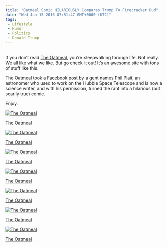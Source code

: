 ```yaml
---
title: "Oatmeal Comic HILARIOUSLY Compares Trump To Firecracker Dud"
date: "Wed Jun 15 2016 07:51:47 GMT+0000 (UTC)"
tags: 
 - Lifestyle
 - Humor
 - Politics
 - Donald Trump
---
```

<p><!--OffDef--></p><p><!--Ads1--><br>
If you don&#x2019;t read <a href="http://theoatmeal.com/comics/fireworks" onclick="__gaTracker(&apos;send&apos;, &apos;event&apos;, &apos;outbound-article&apos;, &apos;http://theoatmeal.com/comics/fireworks&apos;, &apos;The Oatmeal&apos;);">The Oatmeal</a>, you&#x2019;re sleepwalking through life. Not really. We all like what we like. But go check it out! It&#x2019;s an awesome site with tons of stuff like this.</p><p>The Oatmeal took a <a href="https://www.facebook.com/philplait/posts/10100602874891013" onclick="__gaTracker(&apos;send&apos;, &apos;event&apos;, &apos;outbound-article&apos;, &apos;https://www.facebook.com/philplait/posts/10100602874891013&apos;, &apos;Facebook post&apos;);">Facebook post</a> by a gent names <a href="https://twitter.com/BadAstronomer" onclick="__gaTracker(&apos;send&apos;, &apos;event&apos;, &apos;outbound-article&apos;, &apos;https://twitter.com/BadAstronomer&apos;, &apos;Phil Plait&apos;);">Phil Plait</a>, an astronomer who used to work on the Hubble Space Telescope and is now a science writer, and with his permission, turned the rant into a hilarious (but scarily true) comic.</p><p>Enjoy.</p><div id="attachment_137266" style="width: 710px" class="wp-caption aligncenter"><a href="//i1.wp.com/cdn.liberalamerica.org/wp-content/uploads/2016/06/2.png"><img class="size-full wp-image-137266" src="//i1.wp.com/cdn.liberalamerica.org/wp-content/uploads/2016/06/2.png?resize=700%2C475" alt=" The Oatmeal" srcset="//i1.wp.com/cdn.liberalamerica.org/wp-content/uploads/2016/06/2.png?resize=700%2C475 700w, //i1.wp.com/cdn.liberalamerica.org/wp-content/uploads/2016/06/2.png?resize=700%2C475 64w, //i1.wp.com/cdn.liberalamerica.org/wp-content/uploads/2016/06/2.png?resize=700%2C475 350w, //i1.wp.com/cdn.liberalamerica.org/wp-content/uploads/2016/06/2.png?resize=700%2C475 600w, //i1.wp.com/cdn.liberalamerica.org/wp-content/uploads/2016/06/2.png?resize=700%2C475 200w" sizes="(max-width: 700px) 100vw, 700px" data-recalc-dims="1"></a>
<p class="wp-caption-text"><a href="http://theoatmeal.com/comics/fireworks" onclick="__gaTracker(&apos;send&apos;, &apos;event&apos;, &apos;outbound-article&apos;, &apos;http://theoatmeal.com/comics/fireworks&apos;, &apos; The Oatmeal&apos;);"> The Oatmeal</a></p>
</div><div id="attachment_137265" style="width: 710px" class="wp-caption aligncenter"><a href="//i1.wp.com/cdn.liberalamerica.org/wp-content/uploads/2016/06/3.png"><img class="size-full wp-image-137265" src="//i1.wp.com/cdn.liberalamerica.org/wp-content/uploads/2016/06/3.png?resize=700%2C475" alt=" The Oatmeal" srcset="//i1.wp.com/cdn.liberalamerica.org/wp-content/uploads/2016/06/3.png?resize=700%2C475 700w, //i1.wp.com/cdn.liberalamerica.org/wp-content/uploads/2016/06/3.png?resize=700%2C475 64w, //i1.wp.com/cdn.liberalamerica.org/wp-content/uploads/2016/06/3.png?resize=700%2C475 350w, //i1.wp.com/cdn.liberalamerica.org/wp-content/uploads/2016/06/3.png?resize=700%2C475 600w, //i1.wp.com/cdn.liberalamerica.org/wp-content/uploads/2016/06/3.png?resize=700%2C475 200w" sizes="(max-width: 700px) 100vw, 700px" data-recalc-dims="1"></a>
<p class="wp-caption-text"><a href="http://theoatmeal.com/comics/fireworks" onclick="__gaTracker(&apos;send&apos;, &apos;event&apos;, &apos;outbound-article&apos;, &apos;http://theoatmeal.com/comics/fireworks&apos;, &apos; The Oatmeal&apos;);"> The Oatmeal</a></p>
</div><div id="attachment_137264" style="width: 710px" class="wp-caption aligncenter"><a href="//i1.wp.com/cdn.liberalamerica.org/wp-content/uploads/2016/06/4.png"><img class="size-full wp-image-137264" src="//i1.wp.com/cdn.liberalamerica.org/wp-content/uploads/2016/06/4.png?resize=700%2C475" alt=" The Oatmeal" srcset="//i1.wp.com/cdn.liberalamerica.org/wp-content/uploads/2016/06/4.png?resize=700%2C475 700w, //i1.wp.com/cdn.liberalamerica.org/wp-content/uploads/2016/06/4.png?resize=700%2C475 64w, //i1.wp.com/cdn.liberalamerica.org/wp-content/uploads/2016/06/4.png?resize=700%2C475 350w, //i1.wp.com/cdn.liberalamerica.org/wp-content/uploads/2016/06/4.png?resize=700%2C475 600w, //i1.wp.com/cdn.liberalamerica.org/wp-content/uploads/2016/06/4.png?resize=700%2C475 200w" sizes="(max-width: 700px) 100vw, 700px" data-recalc-dims="1"></a>
<p class="wp-caption-text"><a href="http://theoatmeal.com/comics/fireworks" onclick="__gaTracker(&apos;send&apos;, &apos;event&apos;, &apos;outbound-article&apos;, &apos;http://theoatmeal.com/comics/fireworks&apos;, &apos; The Oatmeal&apos;);"> The Oatmeal</a></p>
</div><div id="attachment_137263" style="width: 710px" class="wp-caption aligncenter"><a href="//i2.wp.com/cdn.liberalamerica.org/wp-content/uploads/2016/06/5.png"><img class="size-full wp-image-137263" src="//i2.wp.com/cdn.liberalamerica.org/wp-content/uploads/2016/06/5.png?resize=700%2C475" alt=" The Oatmeal" srcset="//i2.wp.com/cdn.liberalamerica.org/wp-content/uploads/2016/06/5.png?resize=700%2C475 700w, //i2.wp.com/cdn.liberalamerica.org/wp-content/uploads/2016/06/5.png?resize=700%2C475 64w, //i2.wp.com/cdn.liberalamerica.org/wp-content/uploads/2016/06/5.png?resize=700%2C475 350w, //i2.wp.com/cdn.liberalamerica.org/wp-content/uploads/2016/06/5.png?resize=700%2C475 600w, //i2.wp.com/cdn.liberalamerica.org/wp-content/uploads/2016/06/5.png?resize=700%2C475 200w" sizes="(max-width: 700px) 100vw, 700px" data-recalc-dims="1"></a>
<p class="wp-caption-text"><a href="http://theoatmeal.com/comics/fireworks" onclick="__gaTracker(&apos;send&apos;, &apos;event&apos;, &apos;outbound-article&apos;, &apos;http://theoatmeal.com/comics/fireworks&apos;, &apos; The Oatmeal&apos;);"> The Oatmeal</a></p>
</div><p><!--Ads2--></p><div id="attachment_137262" style="width: 710px" class="wp-caption aligncenter"><a href="//i0.wp.com/cdn.liberalamerica.org/wp-content/uploads/2016/06/6.png"><img class="size-full wp-image-137262" src="//i0.wp.com/cdn.liberalamerica.org/wp-content/uploads/2016/06/6.png?resize=700%2C475" alt=" The Oatmeal" srcset="//i0.wp.com/cdn.liberalamerica.org/wp-content/uploads/2016/06/6.png?resize=700%2C475 700w, //i0.wp.com/cdn.liberalamerica.org/wp-content/uploads/2016/06/6.png?resize=700%2C475 64w, //i0.wp.com/cdn.liberalamerica.org/wp-content/uploads/2016/06/6.png?resize=700%2C475 350w, //i0.wp.com/cdn.liberalamerica.org/wp-content/uploads/2016/06/6.png?resize=700%2C475 600w, //i0.wp.com/cdn.liberalamerica.org/wp-content/uploads/2016/06/6.png?resize=700%2C475 200w" sizes="(max-width: 700px) 100vw, 700px" data-recalc-dims="1"></a>
<p class="wp-caption-text"><a href="http://theoatmeal.com/comics/fireworks" onclick="__gaTracker(&apos;send&apos;, &apos;event&apos;, &apos;outbound-article&apos;, &apos;http://theoatmeal.com/comics/fireworks&apos;, &apos; The Oatmeal&apos;);"> The Oatmeal</a></p>
</div><div id="attachment_137261" style="width: 710px" class="wp-caption aligncenter"><a href="//i2.wp.com/cdn.liberalamerica.org/wp-content/uploads/2016/06/7.png"><img class="size-full wp-image-137261" src="//i2.wp.com/cdn.liberalamerica.org/wp-content/uploads/2016/06/7.png?resize=700%2C555" alt=" The Oatmeal" srcset="//i2.wp.com/cdn.liberalamerica.org/wp-content/uploads/2016/06/7.png?resize=700%2C555 700w, //i2.wp.com/cdn.liberalamerica.org/wp-content/uploads/2016/06/7.png?resize=700%2C555 64w, //i2.wp.com/cdn.liberalamerica.org/wp-content/uploads/2016/06/7.png?resize=700%2C555 350w, //i2.wp.com/cdn.liberalamerica.org/wp-content/uploads/2016/06/7.png?resize=700%2C555 600w" sizes="(max-width: 700px) 100vw, 700px" data-recalc-dims="1"></a>
<p class="wp-caption-text"><a href="http://theoatmeal.com/comics/fireworks" onclick="__gaTracker(&apos;send&apos;, &apos;event&apos;, &apos;outbound-article&apos;, &apos;http://theoatmeal.com/comics/fireworks&apos;, &apos; The Oatmeal&apos;);"> The Oatmeal</a></p>
</div><div id="attachment_137260" style="width: 710px" class="wp-caption aligncenter"><a href="//i1.wp.com/cdn.liberalamerica.org/wp-content/uploads/2016/06/8.png"><img class="size-full wp-image-137260" src="//i1.wp.com/cdn.liberalamerica.org/wp-content/uploads/2016/06/8.png?resize=700%2C626" alt=" The Oatmeal" srcset="//i1.wp.com/cdn.liberalamerica.org/wp-content/uploads/2016/06/8.png?resize=700%2C626 700w, //i1.wp.com/cdn.liberalamerica.org/wp-content/uploads/2016/06/8.png?resize=700%2C626 64w, //i1.wp.com/cdn.liberalamerica.org/wp-content/uploads/2016/06/8.png?resize=700%2C626 350w, //i1.wp.com/cdn.liberalamerica.org/wp-content/uploads/2016/06/8.png?resize=700%2C626 600w" sizes="(max-width: 700px) 100vw, 700px" data-recalc-dims="1"></a>
<p class="wp-caption-text"><a href="http://theoatmeal.com/comics/fireworks" onclick="__gaTracker(&apos;send&apos;, &apos;event&apos;, &apos;outbound-article&apos;, &apos;http://theoatmeal.com/comics/fireworks&apos;, &apos; The Oatmeal&apos;);"> The Oatmeal</a></p>
</div>